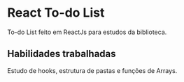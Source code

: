# React To-do List

To-do List feito em ReactJs para estudos da biblioteca.

## Habilidades trabalhadas

Estudo de hooks, estrutura de pastas e funções de Arrays.
